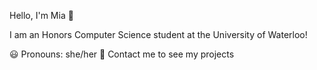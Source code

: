 Hello, I'm Mia 👋

I am an Honors Computer Science student at the University of Waterloo!

😃 Pronouns: she/her
💬 Contact me to see my projects
